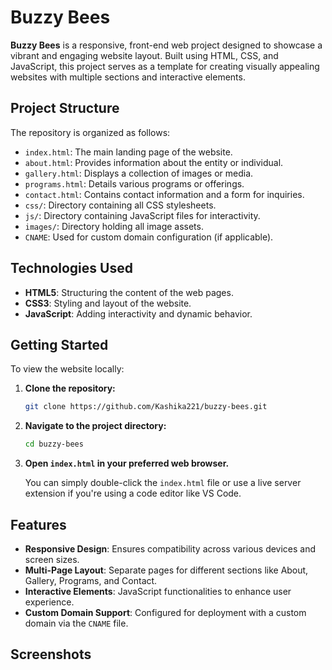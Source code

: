 # Buzzy Bees 

**Buzzy Bees** is a responsive, front-end web project designed to showcase a vibrant and engaging website layout. Built using HTML, CSS, and JavaScript, this project serves as a template for creating visually appealing websites with multiple sections and interactive elements.

## Project Structure

The repository is organized as follows:

* `index.html`: The main landing page of the website.
* `about.html`: Provides information about the entity or individual.
* `gallery.html`: Displays a collection of images or media.
* `programs.html`: Details various programs or offerings.
* `contact.html`: Contains contact information and a form for inquiries.
* `css/`: Directory containing all CSS stylesheets.
* `js/`: Directory containing JavaScript files for interactivity.
* `images/`: Directory holding all image assets.
* `CNAME`: Used for custom domain configuration (if applicable).

## Technologies Used

* **HTML5**: Structuring the content of the web pages.
* **CSS3**: Styling and layout of the website.
* **JavaScript**: Adding interactivity and dynamic behavior.

## Getting Started

To view the website locally:

1. **Clone the repository:**

   ```bash
   git clone https://github.com/Kashika221/buzzy-bees.git
   ```

2. **Navigate to the project directory:**

   ```bash
   cd buzzy-bees
   ```

3. **Open `index.html` in your preferred web browser.**

   You can simply double-click the `index.html` file or use a live server extension if you're using a code editor like VS Code.

## Features

* **Responsive Design**: Ensures compatibility across various devices and screen sizes.
* **Multi-Page Layout**: Separate pages for different sections like About, Gallery, Programs, and Contact.
* **Interactive Elements**: JavaScript functionalities to enhance user experience.
* **Custom Domain Support**: Configured for deployment with a custom domain via the `CNAME` file.

## Screenshots


